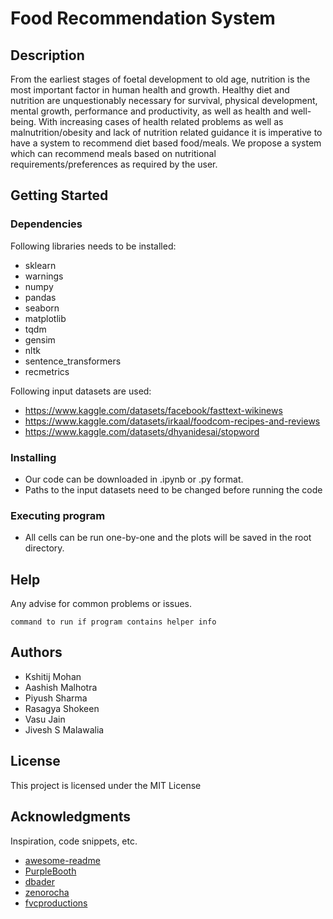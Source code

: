 # Food Recommendation System



## Description

From the earliest stages of foetal development to old age, nutrition is the most important factor in human health and growth. Healthy
diet and nutrition are unquestionably necessary for survival, physical development, mental growth, performance and productivity, as well as health and well-being. With increasing cases of health related problems as well as malnutrition/obesity and lack of nutrition related guidance it is imperative to have a system to recommend diet based food/meals. We propose a system which can recommend meals based on nutritional requirements/preferences as required
by the user.

## Getting Started

### Dependencies

Following libraries needs to be installed:
* sklearn
* warnings
* numpy
* pandas
* seaborn
* matplotlib
* tqdm
* gensim
* nltk
* sentence_transformers
* recmetrics

Following input datasets are used:
* https://www.kaggle.com/datasets/facebook/fasttext-wikinews
* https://www.kaggle.com/datasets/irkaal/foodcom-recipes-and-reviews
* https://www.kaggle.com/datasets/dhyanidesai/stopword

### Installing

* Our code can be downloaded in .ipynb or .py format.
* Paths to the input datasets need to be changed before running the code

### Executing program

* All cells can be run one-by-one and the plots will be saved in the root directory.

## Help

Any advise for common problems or issues.
```
command to run if program contains helper info
```

## Authors

* Kshitij Mohan
* Aashish Malhotra
* Piyush Sharma
* Rasagya Shokeen
* Vasu Jain
* Jivesh S Malawalia

## License

This project is licensed under the MIT License

## Acknowledgments

Inspiration, code snippets, etc.
* [awesome-readme](https://github.com/matiassingers/awesome-readme)
* [PurpleBooth](https://gist.github.com/PurpleBooth/109311bb0361f32d87a2)
* [dbader](https://github.com/dbader/readme-template)
* [zenorocha](https://gist.github.com/zenorocha/4526327)
* [fvcproductions](https://gist.github.com/fvcproductions/1bfc2d4aecb01a834b46)
